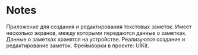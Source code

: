 # Notes

Приложение для создания и редактирования текстовых заметок.
Имеет несколько экранов, между которыми передаются данные о заметках. Данные о заметках хранятся на устройстве. Реализуются создание и редактирование заметок.
Фреймворки в проекте: UIKit.
